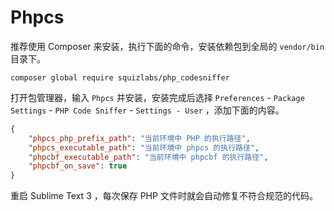 # Phpcs

推荐使用 Composer 来安装，执行下面的命令，安装依赖包到全局的 `vendor/bin` 目录下。

```shell
composer global require squizlabs/php_codesniffer
```

打开包管理器，输入 `Phpcs` 并安装，安装完成后选择 `Preferences` - `Package Settings` - `PHP Code Sniffer` - `Settings - User` ，添加下面的内容。

```json
{
    "phpcs_php_prefix_path": "当前环境中 PHP 的执行路径",
    "phpcs_executable_path": "当前环境中 phpcs 的执行路径",
    "phpcbf_executable_path": "当前环境中 phpcbf 的执行路径",
    "phpcbf_on_save": true
}
```

重启 Sublime Text 3 ，每次保存 PHP 文件时就会自动修复不符合规范的代码。